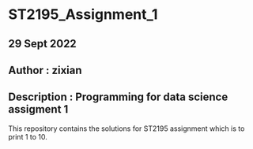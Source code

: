 # ST2195_Assignment_1

## 29 Sept 2022 
## Author : zixian 

## Description : Programming for data science assigment 1 
This repository contains the solutions for ST2195 assignment which is to print 1 to 10. 
